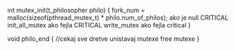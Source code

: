 
int mutex_init(t_philosopher philo)
{
	fork_num = malloc(sizeof(pthread_mutex_t) * philo.num_of_philos);
	ako je null
		CRITICAL 
	init_all_mutex
		ako fejla CRITICAL 
	write_mutex
		ako fejla critical
}

void philo_end
{
	//cekaj sve dretve
	unistavaj mutexe
	free mutexe
}